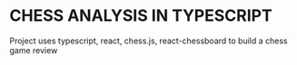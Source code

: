 # CHESS ANALYSIS IN TYPESCRIPT

Project uses typescript, react, chess.js, react-chessboard to build a chess game review